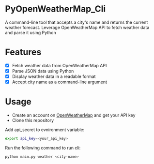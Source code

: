 # PyOpenWeatherMap_Cli
A command-line tool that accepts a city's name and returns the current weather forecast. Leverage OpenWeatherMap API to fetch weather data and parse it using Python

# Features
- [x] Fetch weather data from OpenWeatherMap API
- [x] Parse JSON data using Python
- [x] Display weather data in a readable format
- [x] Accept city name as a command-line argument

# Usage
- Create an account on [OpenWeatherMap](https://openweathermap.org/) and get your API key
- Clone this repository


Add api_secret to evnironment variable:
```bash
export api_key=<your_api_key>
```

Run the following command to run cli:
```bash
python main.py weather <city-name>
```
